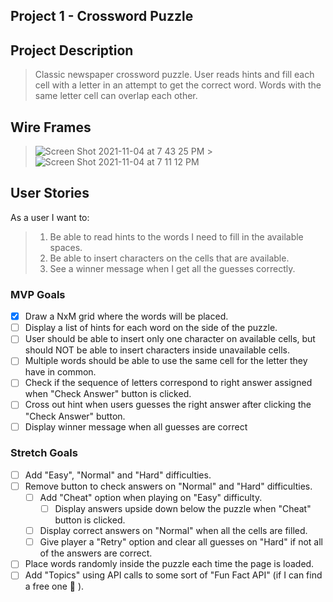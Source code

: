 ## Project 1 - Crossword Puzzle

## Project Description

> Classic newspaper crossword puzzle. User reads hints and fill each cell with a letter in an attempt to get the correct word. Words with the same letter cell can overlap each other.

## Wire Frames

> ![Screen Shot 2021-11-04 at 7 43 25 PM](https://media.git.generalassemb.ly/user/39433/files/86150500-3da7-11ec-8b44-e24ee4742d5c) > ![Screen Shot 2021-11-04 at 7 11 12 PM](https://media.git.generalassemb.ly/user/39433/files/038a4680-3da3-11ec-951a-21aae112bbfa)

## User Stories

As a user I want to:

> 1. Be able to read hints to the words I need to fill in the available spaces.
> 1. Be able to insert characters on the cells that are available.
> 1. See a winner message when I get all the guesses correctly.

### MVP Goals

- [x] Draw a NxM grid where the words will be placed.
- [ ] Display a list of hints for each word on the side of the puzzle.
- [ ] User should be able to insert only one character on available cells, but should NOT be able to insert characters inside unavailable cells.
- [ ] Multiple words should be able to use the same cell for the letter they have in common.
- [ ] Check if the sequence of letters correspond to right answer assigned when "Check Answer" button is clicked.
- [ ] Cross out hint when users guesses the right answer after clicking the "Check Answer" button.
- [ ] Display winner message when all guesses are correct

### Stretch Goals

- [ ] Add "Easy", "Normal" and "Hard" difficulties.
- [ ] Remove button to check answers on "Normal" and "Hard" difficulties.
  - [ ] Add "Cheat" option when playing on "Easy" difficulty.
    - [ ] Display answers upside down below the puzzle when "Cheat" button is clicked.
  - [ ] Display correct answers on "Normal" when all the cells are filled.
  - [ ] Give player a "Retry" option and clear all guesses on "Hard" if not all of the answers are correct.
- [ ] Place words randomly inside the puzzle each time the page is loaded.
- [ ] Add "Topics" using API calls to some sort of "Fun Fact API" (if I can find a free one 🤣 ).
